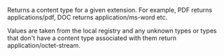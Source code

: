 ﻿Returns a content type for a given extension. For example, PDF returns applications/pdf, DOC returns application/ms-word etc.

Values are taken from the local registry and any unknown types or types that don't have a content type associated with them return application/octet-stream.